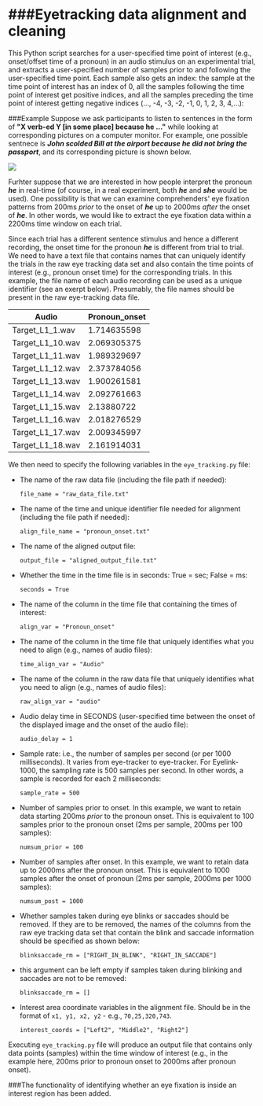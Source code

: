 ###Eyetracking data alignment and cleaning
=====================


This Python script searches for a user-specified time point of interest (e.g., onset/offset time of a pronoun) in an audio stimulus on an experimental trial, and extracts a user-specified number of samples prior to and following the user-specified time point. Each sample also gets an index: the sample at the time point of interest has an index of 0, all the samples following the time point of interest get positive indices, and all the samples preceding the time point of interest getting negative indices (..., -4, -3, -2, -1, 0, 1, 2, 3, 4,...):



###Example
Suppose we ask participants to listen to sentences in the form of **"X verb-ed Y [in some place] because he ..."** while looking at corresponding pictures on a computer monitor. For example, one possible sentnece is ***John scolded Bill at the airport because he did not bring the passport***, and its corresponding picture is shown below.

![](http://imagizer.imageshack.us/v2/640x480q90/28/zcyj.png)

Furhter suppose that we are interested in how people interpret the pronoun ***he*** in real-time (of course, in a real experiment, both ***he*** and ***she*** would be used). One possibility is that we can examine comprehenders' eye fixation patterns from 200ms *prior* to the onset of ***he*** up to 2000ms *after* the onset of ***he***. In other words, we would like to extract the eye fixation data within a 2200ms time window on each trial.

Since each trial has a different sentence stimulus and hence a different recording, the onset time for the pronoun ***he*** is different from trial to trial. We need to have a text file that contains names that can uniquely identify the trials in the raw eye tracking data set and also contain the time points of interest (e.g., pronoun onset time) for the corresponding trials. In this example, the file name of each audio recording can be used as a unique identifier (see an exerpt below). Presumably, the file names should be present in the raw eye-tracking data file.


Audio | Pronoun_onset |
---|---|
Target_L1_1.wav | 1.714635598 
Target_L1_10.wav | 	2.069305375
Target_L1_11.wav | 	1.989329697
Target_L1_12.wav | 	2.373784056
Target_L1_13.wav | 	1.900261581
Target_L1_14.wav | 	2.092761663
Target_L1_15.wav | 	2.13880722
Target_L1_16.wav | 	2.018276529
Target_L1_17.wav | 	2.009345997
Target_L1_18.wav | 	2.161914031

We then need to specify the following variables in the `eye_tracking.py` file:

* The name of the raw data file (including the file path if needed): 

    `file_name = "raw_data_file.txt"`

* The name of the time and unique identifier file needed for alignment (including the file path if needed):
 
    `align_file_name = "pronoun_onset.txt"`

* The name of the aligned output file:

    `output_file = "aligned_output_file.txt"`

* Whether the time in the time file is in seconds: True = sec; False = ms:

    `seconds = True`

* The name of the column in the time file that containing the times of interest:

    `align_var = "Pronoun_onset"`

* The name of the column in the time file that uniquely identifies what you need to align (e.g., names of audio files):

    `time_align_var = "Audio"`

* The name of the column in the raw data file that uniquely identifies what you need to align (e.g., names of audio files):

    `raw_align_var = "audio"`

* Audio delay time in SECONDS (user-specified time between the onset of the displayed image and the onset of the audio file):

     `audio_delay = 1`

* Sample rate: i.e., the number of samples per second (or per 1000 milliseconds). It varies from eye-tracker to eye-tracker. For Eyelink-1000, the sampling rate is 500 samples per second. In other words, a sample is recorded for each 2 milliseconds:

     `sample_rate = 500`

* Number of samples prior to onset. In this example, we want to retain data starting 200ms *prior* to the pronoun onset. This is equivalent to 100 samples prior to the pronoun onset (2ms per sample, 200ms per 100 samples):

     `numsum_prior = 100`

* Number of samples after onset. In this example, we want to retain data up to 2000ms after the pronoun onset. This is equivalent to 1000 samples after the onset of pronoun (2ms per sample, 2000ms per 1000 samples):

     `numsum_post = 1000`

* Whether samples taken during eye blinks or saccades should be removed. If they are to be removed, the names of the columns from the raw eye tracking data set that contain the blink and saccade information should be specified as shown below:

     `blinksaccade_rm = ["RIGHT_IN_BLINK", "RIGHT_IN_SACCADE"]`

* this argument can be left empty if samples taken during blinking and saccades are not to be removed:

     `blinksaccade_rm = []`

* Interest area coordinate variables in the alignment file. Should be in the format of `x1, y1, x2, y2` - e.g., `70,25,320,743`.

     `interest_coords = ["Left2", "Middle2", "Right2"]`


Executing `eye_tracking.py` file will produce an output file that contains only data points (samples) within the time window of interest (e.g., in the example here, 200ms prior to pronoun onset to 2000ms after pronoun onset). 


###The functionality of identifying whether an eye fixation is inside an interest region has been added.




